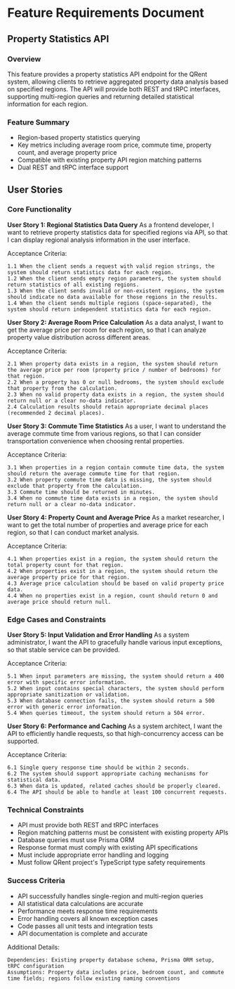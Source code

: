 # Feature Requirements Document

## Property Statistics API

### Overview

This feature provides a property statistics API endpoint for the QRent system, allowing clients to retrieve aggregated property data analysis based on specified regions. The API will provide both REST and tRPC interfaces, supporting multi-region queries and returning detailed statistical information for each region.

### Feature Summary

- Region-based property statistics querying
- Key metrics including average room price, commute time, property count, and average property price
- Compatible with existing property API region matching patterns
- Dual REST and tRPC interface support

## User Stories

### Core Functionality

**User Story 1: Regional Statistics Data Query**
As a frontend developer, I want to retrieve property statistics data for specified regions via API, so that I can display regional analysis information in the user interface.

Acceptance Criteria:
```
1.1 When the client sends a request with valid region strings, the system should return statistics data for each region.
1.2 When the client sends empty region parameters, the system should return statistics of all existing regions.
1.3 When the client sends invalid or non-existent regions, the system should indicate no data available for those regions in the results.
1.4 When the client sends multiple regions (space-separated), the system should return independent statistics data for each region.
```

**User Story 2: Average Room Price Calculation**
As a data analyst, I want to get the average price per room for each region, so that I can analyze property value distribution across different areas.

Acceptance Criteria:
```
2.1 When property data exists in a region, the system should return the average price per room (property price / number of bedrooms) for that region.
2.2 When a property has 0 or null bedrooms, the system should exclude that property from the calculation.
2.3 When no valid property data exists in a region, the system should return null or a clear no-data indicator.
2.4 Calculation results should retain appropriate decimal places (recommended 2 decimal places).
```

**User Story 3: Commute Time Statistics**
As a user, I want to understand the average commute time from various regions, so that I can consider transportation convenience when choosing rental properties.

Acceptance Criteria:
```
3.1 When properties in a region contain commute time data, the system should return the average commute time for that region.
3.2 When property commute time data is missing, the system should exclude that property from the calculation.
3.3 Commute time should be returned in minutes.
3.4 When no commute time data exists in a region, the system should return null or a clear no-data indicator.
```

**User Story 4: Property Count and Average Price**
As a market researcher, I want to get the total number of properties and average price for each region, so that I can conduct market analysis.

Acceptance Criteria:
```
4.1 When properties exist in a region, the system should return the total property count for that region.
4.2 When properties exist in a region, the system should return the average property price for that region.
4.3 Average price calculation should be based on valid property price data.
4.4 When no properties exist in a region, count should return 0 and average price should return null.
```

### Edge Cases and Constraints

**User Story 5: Input Validation and Error Handling**
As a system administrator, I want the API to gracefully handle various input exceptions, so that stable service can be provided.

Acceptance Criteria:
```
5.1 When input parameters are missing, the system should return a 400 error with specific error information.
5.2 When input contains special characters, the system should perform appropriate sanitization or validation.
5.3 When database connection fails, the system should return a 500 error with generic error information.
5.4 When queries timeout, the system should return a 504 error.
```

**User Story 6: Performance and Caching**
As a system architect, I want the API to efficiently handle requests, so that high-concurrency access can be supported.

Acceptance Criteria:
```
6.1 Single query response time should be within 2 seconds.
6.2 The system should support appropriate caching mechanisms for statistical data.
6.3 When data is updated, related caches should be properly cleared.
6.4 The API should be able to handle at least 100 concurrent requests.
```

### Technical Constraints

- API must provide both REST and tRPC interfaces
- Region matching patterns must be consistent with existing property APIs
- Database queries must use Prisma ORM
- Response format must comply with existing API specifications
- Must include appropriate error handling and logging
- Must follow QRent project's TypeScript type safety requirements

### Success Criteria

- API successfully handles single-region and multi-region queries
- All statistical data calculations are accurate
- Performance meets response time requirements
- Error handling covers all known exception cases
- Code passes all unit tests and integration tests
- API documentation is complete and accurate

Additional Details:
```
Dependencies: Existing property database schema, Prisma ORM setup, tRPC configuration
Assumptions: Property data includes price, bedroom count, and commute time fields; regions follow existing naming conventions
```